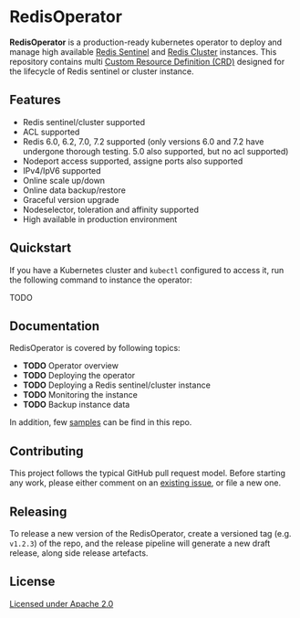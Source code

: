 # RedisOperator

**RedisOperator** is a production-ready kubernetes operator to deploy and manage high available [Redis Sentinel](https://redis.io/docs/management/sentinel/) and [Redis Cluster](https://redis.io/docs/reference/cluster-spec/) instances. This repository contains multi [Custom Resource Definition (CRD)](https://kubernetes.io/docs/concepts/extend-kubernetes/api-extension/custom-resources/#customresourcedefinitions) designed for the lifecycle of Redis sentinel or cluster instance.

## Features

* Redis sentinel/cluster supported
* ACL supported
* Redis 6.0, 6.2, 7.0, 7.2 supported (only versions 6.0 and 7.2 have undergone thorough testing. 5.0 also supported, but no acl supported)
* Nodeport access supported, assigne ports also supported 
* IPv4/IpV6 supported
* Online scale up/down
* Online data backup/restore
* Graceful version upgrade
* Nodeselector, toleration and affinity supported
* High available in production environment

## Quickstart

If you have a Kubernetes cluster and `kubectl` configured to access it, run the following command to instance the operator:

TODO

## Documentation

RedisOperator is covered by following topics:

* **TODO** Operator overview
* **TODO** Deploying the operator
* **TODO** Deploying a Redis sentinel/cluster instance
* **TODO** Monitoring the instance 
* **TODO** Backup instance data

In addition, few [samples](./config/samples) can be find in this repo.

## Contributing

This project follows the typical GitHub pull request model. Before starting any work, please either comment on an [existing issue](https://github.com/alauda/redis-operator/issues), or file a new one.

## Releasing

To release a new version of the RedisOperator, create a versioned tag (e.g. `v1.2.3`) of the repo, and the release pipeline will generate a new draft release, along side release artefacts.

## License

[Licensed under Apache 2.0](LICENSE)
